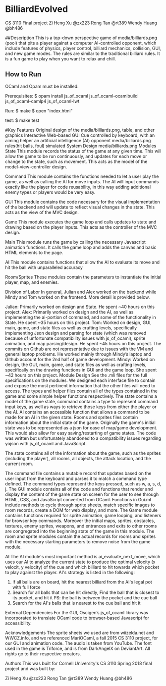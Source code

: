 # BilliardEvolved

CS 3110 Final project
Zi Heng Xu @zx223
Rong Tan @rt389
Wendy Huang @bh486

##Description
This is a top-down perspective game of media/billiards.png (pool) that pits a player against a computer AI-controlled
opponent, which include features of physics, player control, billiard mechanics, collision, GUI, and new game modes. The rules are similar to the traditional billiard rules. It is a fun game to play when you want to relax and chill.

## How to Run
OCaml and Opam must be installed.

Prerequisites:
$ opam install js_of_ocaml js_of_ocaml-ocamlbuild js_of_ocaml-camlp4 js_of_ocaml-lwt

Run:
$ make
$ open "index.html"

test:
$ make test

#Key Features
Original design of the media/billiards.png, table, and other graphics
Interactive Web-based GUI
Cue controlled by keyboard, with an aiming helper
an artificial intelligence (AI) opponent
media/billiards.png rules(hit balls, foul) simulated
System Design
media/billiards.png
Modules
State
This module records the status of the game at any given time. This will allow the game to be run continuously, and updates for each move or change to the state, such as movement. This acts as the model of the model-view-controller design.

Command
This module contains the functions needed to let a user play the game, as well as calling the AI for move inputs. The AI will input commands exactly like the player for code reusability, in this way adding additional enemy types or players would be very easy.

GUI
This module contains the code necessary for the visual implementation of the backend and will update to reflect visual changes in the state. This acts as the view of the MVC design.

Game
This module executes the game loop and calls updates to state and drawing based on the player inputs. This acts as the controller of the MVC design.

Main
This module runs the game by calling the necessary Javascript animation functions. It calls the game loop and adds the canvas and basic HTML elements to the page.

AI
This module contains functions that allow the AI to evaluate its move and hit the ball with unparalleled accuracy

Room/Sprites
These modules contain the parameters to instantiate the initial player, map, and enemies.

Division of Labor
In general, Julian and Alex worked on the backend while Mindy and Tom worked on the frontend. More detail is provided below.

Julian: Primarily worked on design and State. He spent ~40 hours on this project.
Alex: Primarily worked on design and the AI, as well as implementing the ai-portion of command, and some of the functionality in State. He spent ~35 hours on this project.
Tom: Worked on design, GUI, main, game, and state files as well as crafting levels, specifically implementing Json design and parsing for state (which was removed because of unfortunate compatibility issues with js_of_ocaml), sprite animation, and map parsing/design. He spent ~45 hours on this project. The commits on Github are not representative due to issues with the VM and general laptop problems. He worked mainly through Mindy’s laptop and Github account for the 2nd half of game development.
Mindy: Worked on design, the GUI, main, game, and state files as well as crafting levels, specifically on the drawing functions in GUI and the game loop. She spent ~42 hours on this project.
Module Design
See the .mli files for the full specifications on the modules. We designed each interface file to contain and expose the most pertinent information that the other files will need to access. The types and helper files contain all of the types contained in the game and some simple helper functions respectively. The state contains a model of the game state, command contains a type to represent command input keys, as well as ways to retrieve those keys from either the player or the AI. AI contains an accessible function that allows a command to be made for an AI in the given state. Rooms and sprites files contain information about the initial state of the game. Originally the game's initial state was to be represented as a json for ease of map/game development. This would also allow for easy saving/restarting of game states. The code was written but unfortunately abandoned to a compatibility issues regarding yojson with js_of_ocaml and JavaScript.

The state contains all of the information about the game, such as the sprites (including the player), all rooms, all objects, the attack location, and the current room.

The command file contains a mutable record that updates based on the user input from the keyboard and parses it to match a command type defined. The command types represent the keys pressed, such as w, a, s, d, j. The GUI module contains all of the code and functions that render and display the content of the game state on screen for the user to see through HTML, CSS, and JavaScript converted from OCaml. Functions in Gui.ml include methods to cycle through sprite sheets, match specific images to room records, create a DOM for web display, and more. The Game module contains functions required for sprite animation, game looping, and listeners for browser key commands. Moreover the initial maps, sprites, obstacles, textures, enemy sprites, weapons, and entrances and exits to other rooms are congregated into the beginning state of the game in this module. The room and sprite modules contain the actual records for rooms and sprites with the necessary starting parameters to remove noise from the game module.

AI
The AI module's most important method is ai_evaluate_next_move, which uses our AI to analyze the current state to produce the optimal velocity (x velocit, y velocity) of the cue and which billiard to hit towards which pocket to play against the player. 
AI's strategy is listed in the following:
   1. If all balls are on board, hit the nearest billiard from the AI's
      legal pot with full force
   2. Search for all balls that can be hit directly,
      Find the ball that is closest to its pocket, and hit it
      PS: the ball is between the pocket and the cue ball
   3. Search for the AI's balls that is nearest to the cue ball and hit it

External Dependencies
For the GUI, Oscigen’s js_of_ocaml library was incorporated to translate OCaml code to browser-based Javascript for accessibility.

Acknowledgements
The sprite sheets we used are from wiizelda.net and WWCZ.info, and we referenced MariOCaml, a fall 2015 CS 3110 project, for our GUI and animation code. The audio is taken from YouTube. The font used in the game is Triforce, and is from DarkAngelX on DeviantArt. All rights go to their respective creators.

Authors
This was built for Cornell University's CS 3110 Spring 2018 final project and was built by:

Zi Heng Xu @zx223
Rong Tan @rt389
Wendy Huang @bh486
